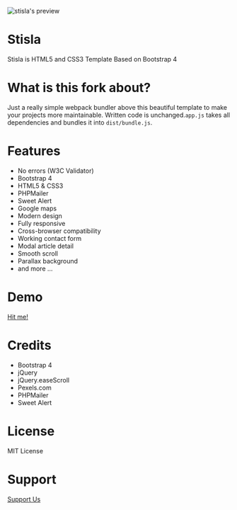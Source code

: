![stisla's preview](https://themequarry.com/storage/images/approved/ASFEDAB5_v1.0.0_59ada4646e65d.png "Preview")

# Stisla
Stisla is HTML5 and CSS3 Template Based on Bootstrap 4

# What is this fork about?
Just a really simple webpack bundler above this beautiful template to make your projects more maintainable.
Written code is unchanged.`app.js` takes all dependencies and bundles it into `dist/bundle.js`.

# Features
- No errors (W3C Validator)
- Bootstrap 4
- HTML5 & CSS3
- PHPMailer
- Sweet Alert
- Google maps
- Modern design
- Fully responsive
- Cross-browser compatibility
- Working contact form
- Modal article detail
- Smooth scroll
- Parallax background
- and more ...

# Demo
[Hit me!](https://nauvalazhar.github.io/stisla)

# Credits
- Bootstrap 4
- jQuery
- jQuery.easeScroll
- Pexels.com
- PHPMailer
- Sweet Alert

# License
MIT License

# Support
[Support Us](https://www.patreon.com/itskodinger)
